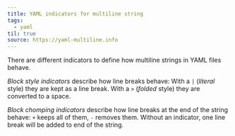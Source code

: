 ```yaml
---
title: YAML indicators for multiline string
tags:
  - yaml
til: true
source: https://yaml-multiline.info
---
```


There are different indicators to define how multiline strings in YAML files behave.

_Block style indicators_ describe how line breaks behave: With a `|` (_literal_ style) they are kept as a line break.
With a `>` (_folded_ style) they are converted to a space.

_Block chomping indicators_ describe how line breaks at the end of the string behave: `+` keeps all of them, `-` removes them.
Without an indicator, one line break will be added to end of the string.
